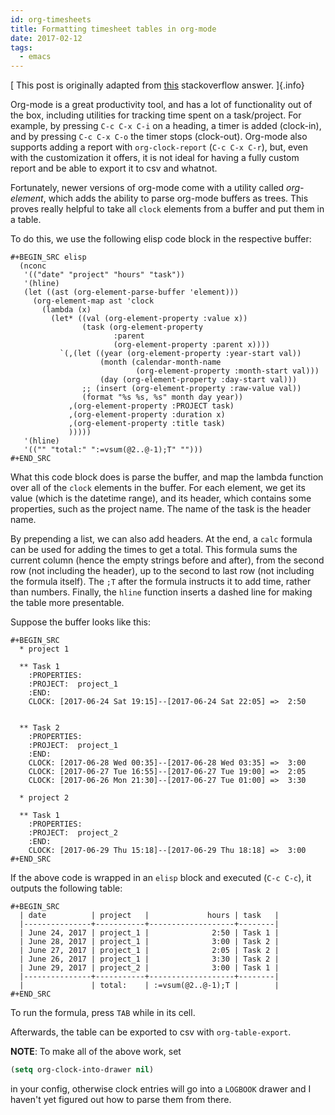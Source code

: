 ```yaml
---
id: org-timesheets
title: Formatting timesheet tables in org-mode
date: 2017-02-12
tags:
  - emacs
---
```


[
This post is originally adapted from [this][so-answer] stackoverflow answer.
]{.info}

Org-mode is a great productivity tool, and has a lot of functionality out of the
box, including utilities for tracking time spent on a task/project. For example,
by pressing `C-c C-x C-i` on a heading, a timer is added (clock-in), and by
pressing `C-c C-x C-o` the timer stops (clock-out). Org-mode also supports
adding a report with `org-clock-report` (`C-c C-x C-r`), but, even with the
customization it offers, it is not ideal for having a fully custom report and be
able to export it to csv and whatnot.

Fortunately, newer versions of org-mode come with a utility called
*org-element*, which adds the ability to parse org-mode buffers as trees. This
proves really helpful to take all `clock` elements from a buffer and put them in
a table.

To do this, we use the following elisp code block in the respective buffer:

```text
#+BEGIN_SRC elisp
  (nconc
   '(("date" "project" "hours" "task"))
   '(hline)
   (let ((ast (org-element-parse-buffer 'element)))
     (org-element-map ast 'clock
       (lambda (x)
         (let* ((val (org-element-property :value x))
                (task (org-element-property
                       :parent
                       (org-element-property :parent x))))
           `(,(let ((year (org-element-property :year-start val))
                    (month (calendar-month-name
                            (org-element-property :month-start val)))
                    (day (org-element-property :day-start val)))
                ;; (insert (org-element-property :raw-value val))
                (format "%s %s, %s" month day year))
             ,(org-element-property :PROJECT task)
             ,(org-element-property :duration x)
             ,(org-element-property :title task)
             )))))
   '(hline)
   '(("" "total:" ":=vsum(@2..@-1);T" "")))
#+END_SRC
```

What this code block does is parse the buffer, and map the lambda function over
all of the `clock` elements in the buffer. For each element, we get its value
(which is the datetime range), and its header, which contains some properties,
such as the project name. The name of the task is the header name.

By prepending a list, we can also add headers. At the end, a `calc` formula can
be used for adding the times to get a total. This formula sums the current
column (hence the empty strings before and after), from the second row (not
including the header), up to the second to last row (not including the formula
itself). The `;T` after the formula instructs it to add time, rather than
numbers. Finally, the `hline` function inserts a dashed line for making the
table more presentable.

Suppose the buffer looks like this:

```text
#+BEGIN_SRC
  * project 1

  ** Task 1
    :PROPERTIES:
    :PROJECT:  project_1
    :END:
    CLOCK: [2017-06-24 Sat 19:15]--[2017-06-24 Sat 22:05] =>  2:50


  ** Task 2
    :PROPERTIES:
    :PROJECT:  project_1
    :END:
    CLOCK: [2017-06-28 Wed 00:35]--[2017-06-28 Wed 03:35] =>  3:00
    CLOCK: [2017-06-27 Tue 16:55]--[2017-06-27 Tue 19:00] =>  2:05
    CLOCK: [2017-06-26 Mon 21:30]--[2017-06-27 Tue 01:00] =>  3:30

  * project 2

  ** Task 1
    :PROPERTIES:
    :PROJECT:  project_2
    :END:
    CLOCK: [2017-06-29 Thu 15:18]--[2017-06-29 Thu 18:18] =>  3:00
#+END_SRC
```

If the above code is wrapped in an `elisp` block and executed (`C-c C-c`), it
outputs the following table:

```text
#+BEGIN_SRC
  | date          | project   |             hours | task   |
  |---------------+-----------+-------------------+--------|
  | June 24, 2017 | project_1 |              2:50 | Task 1 |
  | June 28, 2017 | project_1 |              3:00 | Task 2 |
  | June 27, 2017 | project_1 |              2:05 | Task 2 |
  | June 26, 2017 | project_1 |              3:30 | Task 2 |
  | June 29, 2017 | project_2 |              3:00 | Task 1 |
  |---------------+-----------+-------------------+--------|
  |               | total:    | :=vsum(@2..@-1);T |        |
#+END_SRC
```

To run the formula, press `TAB` while in its cell.

Afterwards, the table can be exported to csv with `org-table-export`.

**NOTE**: To make all of the above work, set

```lisp
(setq org-clock-into-drawer nil)
```

in your config, otherwise clock entries will go into a `LOGBOOK` drawer and I
haven't yet figured out how to parse them from there.

[so-answer]: <https://emacs.stackexchange.com/questions/23808/how-to-plot-summaries-of-timestamps-of-different-projects-clocking-in-and-out/23862#23862>
